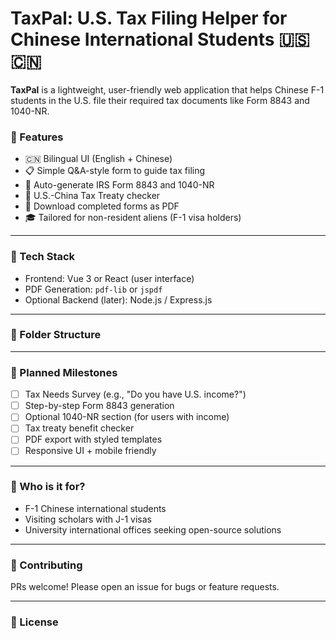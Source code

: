 # TaxPal: U.S. Tax Filing Helper for Chinese International Students 🇺🇸🇨🇳

**TaxPal** is a lightweight, user-friendly web application that helps Chinese F-1 students in the U.S. file their required tax documents like Form 8843 and 1040-NR.

### 🚀 Features

- 🇨🇳 Bilingual UI (English + Chinese)
- 📋 Simple Q&A-style form to guide tax filing
- 🧾 Auto-generate IRS Form 8843 and 1040-NR
- 📘 U.S.-China Tax Treaty checker
- 💾 Download completed forms as PDF
- 🎓 Tailored for non-resident aliens (F-1 visa holders)

---

### 🔧 Tech Stack

- Frontend: Vue 3 or React (user interface)
- PDF Generation: `pdf-lib` or `jspdf`
- Optional Backend (later): Node.js / Express.js

---

### 📁 Folder Structure


---

### 📌 Planned Milestones

- [ ] Tax Needs Survey (e.g., "Do you have U.S. income?")
- [ ] Step-by-step Form 8843 generation
- [ ] Optional 1040-NR section (for users with income)
- [ ] Tax treaty benefit checker
- [ ] PDF export with styled templates
- [ ] Responsive UI + mobile friendly

---

### 🙋 Who is it for?

- F-1 Chinese international students
- Visiting scholars with J-1 visas
- University international offices seeking open-source solutions

---

### 📢 Contributing

PRs welcome! Please open an issue for bugs or feature requests.

---

### 📃 License
